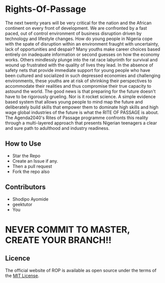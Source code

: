 # Rights-Of-Passage
The next twenty years will be very critical for the nation and the African
continent on every front of development. We are confronted by a fast
paced, out of control environment of business disruption driven by
technology and lifestyle changes.
How do young people in Nigeria cope with the spate of disruption within
an environment fraught with uncertainty, lack of opportunities and
despair? Many youths make career choices based entirely on inadequate
information or second guesses on how the economy works. Others mindlessly
plunge into the rat race labyrinth for survival and wound up frustrated with the
quality of lives they lead.
In the absence of safety nets that provide immediate support for young people who have been cultured
and socialized in such depressed economies and challenging environments, these youths are at risk of
shrinking their perspectives to accommodate their realities and thus compromise their true capacity to
astound the world.
The good news is that preparing for the future doesn't have to be rigorously grueling.
Nor is it rocket science. A simple evidence based system that allows young people to
mind map the future and deliberately build skills that empower them to dominate
high skills and high wage global industries of the future is what the RITE OF
PASSAGE is about.
The Agenda2040's Rites of Passage programme confronts this reality through a
multi-layered approach that presents Nigerian teenagers a clear and sure path to
adulthood and industry readiness.

## How to Use
- Star the Repo
- Create an Issue if any.
- Then a pull request
- Fork the repo also



## Contributors
* Shodipo Ayomide
* geektutor
* You

# NEVER COMMIT TO MASTER, CREATE YOUR BRANCH!!


## Licence
The official website of ROP is available as open source under the terms of the [MIT License](https://opensource.org/licenses/MIT).
